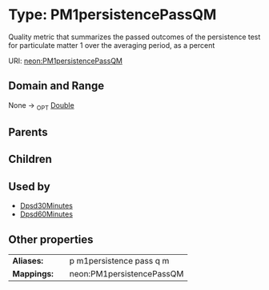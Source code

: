 
# Type: PM1persistencePassQM


Quality metric that summarizes the passed outcomes of the persistence test for particulate matter 1 over the averaging period, as a percent

URI: [neon:PM1persistencePassQM](https://data.neonscience.org/PM1persistencePassQM)


## Domain and Range

None ->  <sub>OPT</sub> [Double](types/Double.md)

## Parents


## Children


## Used by

 * [Dpsd30Minutes](Dpsd30Minutes.md)
 * [Dpsd60Minutes](Dpsd60Minutes.md)

## Other properties

|  |  |  |
| --- | --- | --- |
| **Aliases:** | | p m1persistence pass q m |
| **Mappings:** | | neon:PM1persistencePassQM |

